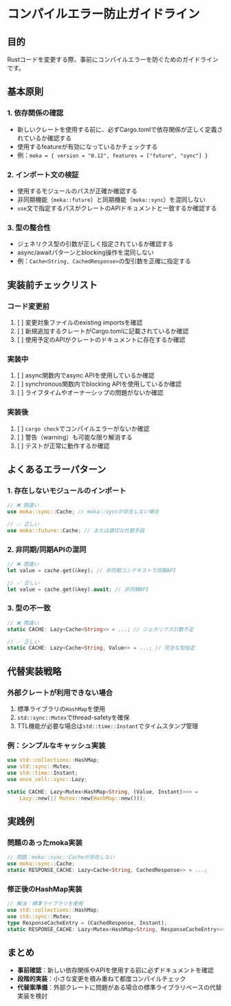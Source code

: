 # コンパイルエラー防止ガイドライン

## 目的

Rustコードを変更する際、事前にコンパイルエラーを防ぐためのガイドラインです。

## 基本原則

### 1. 依存関係の確認

- 新しいクレートを使用する前に、必ずCargo.tomlで依存関係が正しく定義されているか確認する
- 使用するfeatureが有効になっているかチェックする
- 例：`moka = { version = "0.12", features = ["future", "sync"] }`

### 2. インポート文の検証

- 使用するモジュールのパスが正確か確認する
- 非同期機能（`moka::future`）と同期機能（`moka::sync`）を混同しない
- `use`文で指定するパスがクレートのAPIドキュメントと一致するか確認する

### 3. 型の整合性

- ジェネリクス型の引数が正しく指定されているか確認する
- async/awaitパターンとblocking操作を混同しない
- 例：`Cache<String, CachedResponse>`の型引数を正確に指定する

## 実装前チェックリスト

### コード変更前

1. [ ] 変更対象ファイルのexisting importsを確認
2. [ ] 新規追加するクレートがCargo.tomlに記載されているか確認
3. [ ] 使用予定のAPIがクレートのドキュメントに存在するか確認

### 実装中

1. [ ] async関数内でasync APIを使用しているか確認
2. [ ] synchronous関数内でblocking APIを使用しているか確認
3. [ ] ライフタイムやオーナーシップの問題がないか確認

### 実装後

1. [ ] `cargo check`でコンパイルエラーがないか確認
2. [ ] 警告（warning）も可能な限り解消する
3. [ ] テストが正常に動作するか確認

## よくあるエラーパターン

### 1. 存在しないモジュールのインポート

```rust
// ❌ 間違い
use moka::sync::Cache; // moka::syncが存在しない場合

// ✅ 正しい
use moka::future::Cache; // または適切な代替手段
```

### 2. 非同期/同期APIの混同

```rust
// ❌ 間違い
let value = cache.get(&key); // 非同期コンテキストで同期API

// ✅ 正しい
let value = cache.get(&key).await; // 非同期API
```

### 3. 型の不一致

```rust
// ❌ 間違い
static CACHE: Lazy<Cache<String>> = ...; // ジェネリクス引数不足

// ✅ 正しい
static CACHE: Lazy<Cache<String, Value>> = ...; // 完全な型指定
```

## 代替実装戦略

### 外部クレートが利用できない場合

1. 標準ライブラリの`HashMap`を使用
2. `std::sync::Mutex`でthread-safetyを確保
3. TTL機能が必要な場合は`std::time::Instant`でタイムスタンプ管理

### 例：シンプルなキャッシュ実装

```rust
use std::collections::HashMap;
use std::sync::Mutex;
use std::time::Instant;
use once_cell::sync::Lazy;

static CACHE: Lazy<Mutex<HashMap<String, (Value, Instant)>>> =
    Lazy::new(|| Mutex::new(HashMap::new()));
```

## 実践例

### 問題のあったmoka実装

```rust
// 問題：moka::sync::Cacheが存在しない
use moka::sync::Cache;
static RESPONSE_CACHE: Lazy<Cache<String, CachedResponse>> = ...;
```

### 修正後のHashMap実装

```rust
// 解決：標準ライブラリを使用
use std::collections::HashMap;
use std::sync::Mutex;
type ResponseCacheEntry = (CachedResponse, Instant);
static RESPONSE_CACHE: Lazy<Mutex<HashMap<String, ResponseCacheEntry>>> = ...;
```

## まとめ

- **事前確認**：新しい依存関係やAPIを使用する前に必ずドキュメントを確認
- **段階的実装**：小さな変更を積み重ねて都度コンパイルチェック
- **代替案準備**：外部クレートに問題がある場合の標準ライブラリベースの代替実装を検討
